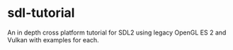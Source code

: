 # sdl-tutorial
An in depth cross platform tutorial for SDL2 using legacy OpenGL ES 2 and Vulkan with examples for each. 
